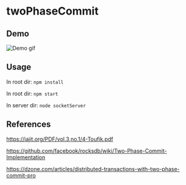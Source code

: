 # twoPhaseCommit

## Demo

![Demo gif](https://i.imgur.com/I8BP4MC.gif)

## Usage
In root dir: 
`npm install`

In root dir: 
`npm start`

In server dir:
`node socketServer`

## References

https://iajit.org/PDF/vol.3,no.1/4-Toufik.pdf

https://github.com/facebook/rocksdb/wiki/Two-Phase-Commit-Implementation

https://dzone.com/articles/distributed-transactions-with-two-phase-commit-pro
